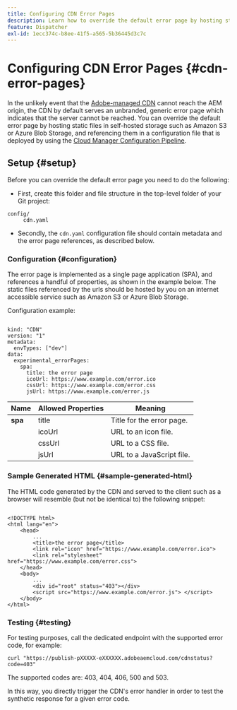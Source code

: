 ```yaml
---
title: Configuring CDN Error Pages
description: Learn how to override the default error page by hosting static files in self-hosted storage such as Amazon S3 or Azure Blob Storage, and referencing them in a configuration file that is deployed using the Cloud Manager Configuration Pipeline.
feature: Dispatcher
exl-id: 1ecc374c-b8ee-41f5-a565-5b36445d3c7c
---
```

# Configuring CDN Error Pages {#cdn-error-pages}

In the unlikely event that the [Adobe-managed CDN](/help/implementing/dispatcher/cdn.md#aem-managed-cdn) cannot reach the AEM origin, the CDN by default serves an unbranded, generic error page which indicates that the server cannot be reached. You can override the default error page by hosting static files in self-hosted storage such as Amazon S3 or Azure Blob Storage, and referencing them in a configuration file that is deployed by using the [Cloud Manager Configuration Pipeline](/help/implementing/cloud-manager/configuring-pipelines/introduction-ci-cd-pipelines.md#config-deployment-pipeline).

## Setup {#setup}

Before you can override the default error page you need to do the following:

* First, create this folder and file structure in the top-level folder of your Git project:

```
config/
     cdn.yaml

```

* Secondly, the `cdn.yaml` configuration file should contain metadata and the error page references, as described below.

### Configuration {#configuration}

The error page is implemented as a single page application (SPA), and references a handful of properties, as shown in the example below.  The static files referenced by the urls should be hosted by you on an internet accessible service such as Amazon S3 or Azure Blob Storage.

Configuration example:

```

kind: "CDN"
version: "1"
metadata:
  envTypes: ["dev"]
data:
  experimental_errorPages:
    spa:
      title: the error page
      icoUrl: https://www.example.com/error.ico
      cssUrl: https://www.example.com/error.css
      jsUrl: https://www.example.com/error.js

```

| Name      | Allowed Properties               | Meaning     |
|-----------|--------------------------|-------------|
| **spa** |title|Title for the error page.|
|     |icoUrl|URL to an icon file.|
|     |cssUrl|URL to a CSS file.|
|     |jsUrl|URL to a JavaScript file.|

### Sample Generated HTML {#sample-generated-html}

The HTML code generated by the CDN and served to the client such as a browser will resemble (but not be identical to) the following snippet:

```

<!DOCTYPE html>
<html lang="en">
    <head>
        ...
        <title>the error page</title>
        <link rel="icon" href="https://www.example.com/error.ico">
        <link rel="stylesheet" href="https://www.example.com/error.css">
    </head>
    <body>
        ...
        <div id="root" status="403"></div>
        <script src="https://www.example.com/error.js"> </script>
    </body>
</html>

```

### Testing {#testing}

For testing purposes, call the dedicated endpoint with the supported error code, for example:

```
curl "https://publish-pXXXXX-eXXXXXX.adobeaemcloud.com/cdnstatus?code=403"

```

The supported codes are: 403, 404, 406, 500 and 503.

In this way, you directly trigger the CDN's error handler in order to test the synthetic response for a given error code.
